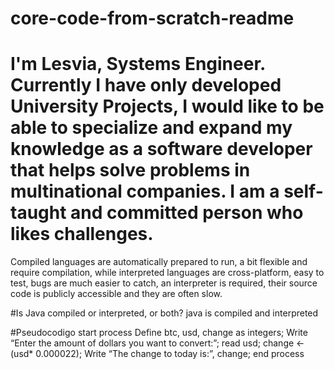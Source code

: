 # core-code-from-scratch-readme
# I'm Lesvia, Systems Engineer. Currently I have only developed University Projects, I would like to be able to specialize and expand my knowledge as a software developer that helps solve problems in multinational companies. I am a self-taught and committed person who likes challenges.

Compiled languages are automatically prepared to run, a bit flexible and require compilation, while interpreted languages are cross-platform, easy to test, bugs are much easier to catch, an interpreter is required, their source code is publicly accessible and they are often slow.

#Is Java compiled or interpreted, or both?
java is compiled and interpreted


#Pseudocodigo
start process
Define btc, usd, change as integers;
Write “Enter the amount of dollars you want to convert:”;
read usd;
change <- (usd* 0.000022);
Write “The change to today is:”, change;
end process
  
    

